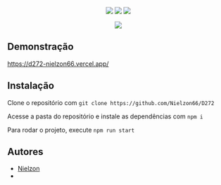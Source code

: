 <p align="center">
  <a href="#"><img src="https://img.shields.io/badge/typescript-%23007ACC.svg?style=for-the-badge&logo=typescript&logoColor=white"></a>
  <a href="#"><img src="https://img.shields.io/badge/react-%2320232a.svg?style=for-the-badge&logo=react&logoColor=%2361DAFB"></a>
  <a href="#"><img src="https://img.shields.io/badge/css3-%231572B6.svg?style=for-the-badge&logo=css3&logoColor=white"></a>
</p>

<p align="center">
  <img src="https://br.pinterest.com/pin/696509898644908927/">
</p>




## Demonstração 

https://d272-nielzon66.vercel.app/

## Instalação

Clone o repositório com ```git clone https://github.com/Nielzon66/D272```

Acesse a pasta do repositório e instale as dependências com ```npm i```

Para rodar o projeto, execute ```npm run start```

## Autores

- [Nielzon](https://www.github.com/Nielzon66)
- 

